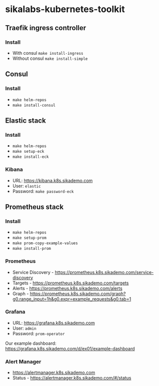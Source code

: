 # sikalabs-kubernetes-toolkit

## Traefik ingress controller

### Install

- With consul `make install-ingress`
- Without consul `make install-simple`

## Consul

### Install

- `make helm-repos`
- `make install-consul`

## Elastic stack

### Install

- `make helm-repos`
- `make setup-eck`
- `make install-eck`

### Kibana

- URL: https://kibana.k8s.sikademo.com
- User: `elastic`
- Password: `make password-eck`

## Prometheus stack

### Install

- `make helm-repos`
- `make setup-prom`
- `make prom-copy-example-values`
- `make install-prom`

### Prometheus

- Service Discovery - https://prometheus.k8s.sikademo.com/service-discovery
- Targets - https://prometheus.k8s.sikademo.com/targets
- Alerts - https://prometheus.k8s.sikademo.com/alerts
- Graph - https://prometheus.k8s.sikademo.com/graph?g0.range_input=1h&g0.expr=example_requests&g0.tab=1

### Grafana

- URL: https://grafana.k8s.sikademo.com
- User: `admin`
- Password: `prom-operator`

Our example dashboard: https://grafana.k8s.sikademo.com/d/ex01/example-dashboard

### Alert Manager

- https://alertmanager.k8s.sikademo.com
- Status - https://alertmanager.k8s.sikademo.com/#/status
